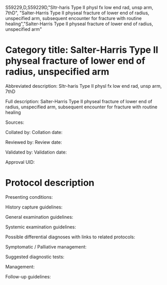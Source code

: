 S59229,D,S59229D,"Sltr-haris Type II physl fx low end rad, unsp arm, 7thD", "Salter-Harris Type II physeal fracture of lower end of radius, unspecified arm, subsequent encounter for fracture with routine healing","Salter-Harris Type II physeal fracture of lower end of radius, unspecified arm"
# Category title: Salter-Harris Type II physeal fracture of lower end of radius, unspecified arm

Abbreviated description: Sltr-haris Type II physl fx low end rad, unsp arm, 7thD

Full description: Salter-Harris Type II physeal fracture of lower end of radius, unspecified arm, subsequent encounter for fracture with routine healing

Sources:

Collated by:
Collation date:

Reviewed by:
Review date:

Validated by:
Validation date:

Approval UID:

# Protocol description

Presenting conditions:

History capture guidelines:

General examination guidelines:

Systemic examination guidelines:

Possible differential diagnoses with links to related protocols:

Symptomatic / Palliative management:

Suggested diagnostic tests:

Management:

Follow-up guidelines:
